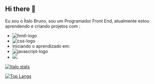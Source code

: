 ## Hi there 👋

Eu sou o Ítalo Bruno, sou um Programador Front End, atualmente estou aprendendo e criando projetos com :

- <img src="https://img.shields.io/badge/HTML5-E34F26?style=for-the-badge&logo=html5&logoColor=white" alt="hmtl-logo" />
- <img src="https://img.shields.io/badge/CSS3-1572B6?style=for-the-badge&logo=css3&logoColor=white" alt="css-logo" />
- Iniciando o aprendizado em:
- <img src="https://img.shields.io/badge/JavaScript-323330?style=for-the-badge&logo=javascript&logoColor=F7DF1E" alt="javascript-logo" />
- <img src="https://img.shields.io/badge/React-20232A?style=for-the-badge&logo=react&logoColor=61DAFB" ant="react-logo"/>

[![Italo stats](https://github-readme-stats.vercel.app/api?username=italobru)](https://github.com/anuraghazra/github-readme-stats)

[![Top Langs](https://github-readme-stats.vercel.app/api/top-langs/?username=italobru)](https://github.com/anuraghazra/github-readme-stats)
